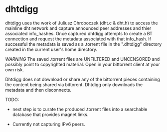 # dhtdigg

dhtdigg uses the work of Juliusz Chroboczek (dht.c & dht.h) to access the
mainline dht network and capture announced peer addresses and thier 
associated info_hashes. Once captured dhtdigg attempts to create a BT
connection and request the metadata associated with that info_hash. If
successful the metadata is saved as a .torrent file in the ".dhtdigg" 
directory created in the current user's home directory.

*WARNING* 
The saved .torrent files are UNFILTERED and UNCENSORED and possibly
point to copyrighted material. Open in your bittorrent client at 
your own risk. 

Dhtdigg does not download or share any of the bittorrent pieces
containing the content being shared via bittorent. Dhtdigg only 
downloads the metadata and then disconnects.

TODO:
 - next step is to curate the produced .torrent files into a searchable
   database that provides magnet links. 

 - Currently not capturing IPv6 peers.
         
         
